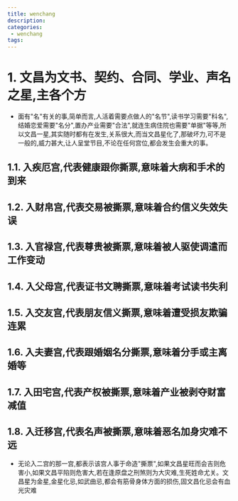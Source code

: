 ```yaml
---
title: wenchang
description:
categories:
 - wenchang
tags:
---
```


# 1. 文昌为文书、契约、合同、学业、声名之星,主各个方

- 面有"名"有关的事,简单而言,人活着需要点做人的"名节",读书学习需要"科名",结婚恋爱需要"名分",置办产业需要"合法",就连生病住院也需要"单据"等等,所以文昌一星,其实随时都有在发生,关系很大,而当文昌星化了,那破坏力,可不是一般的,威力甚大,让人呈堂节目,不论在任何宫位,都会发生会重大的事。


## 1.1. 入疾厄宫,代表健康跟你撕票,意味着大病和手术的到来 

## 1.2. 入财帛宫,代表交易被撕票,意味着合约信义失效失误 

## 1.3. 入官禄宫,代表尊贵被撕票,意味着被人驱使调遣而工作变动 

## 1.4. 入父母宫,代表证书文聘撕票,意味着考试读书失利 

## 1.5. 入交友宫,代表朋友信义撕票,意味着遭受损友欺骗连累 

## 1.6. 入夫妻宫,代表跟婚姻名分撕票,意味着分手或主离婚等 

## 1.7. 入田宅宫,代表产权被撕票,意味着产业被剥夺财富减值 

## 1.8. 入迁移宫,代表名声被撕票,意味着恶名加身灾难不远 

- 无论入二宫的那一宫,都表示该宫人事于命造"撕票",如果文昌星旺而会吉则危害小,如果文昌平陷则危害大,若在逢原盘之刑煞则为大灾难,生死姓命尤关。文昌星为金星,金星化忌,如武曲忌,都会有筋骨身体方面的损伤,固文昌化忌会有血光灾难

